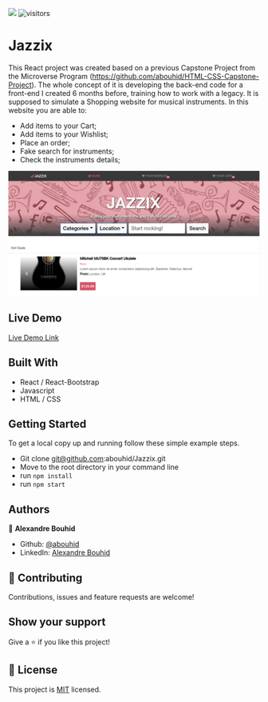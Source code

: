 ![](https://img.shields.io/badge/Microverse-blueviolet)
![visitors](https://visitor-badge.glitch.me/badge?page_id=abouhid/Jazzix)

# Jazzix

This React project was created based on a previous Capstone Project from the Microverse Program (https://github.com/abouhid/HTML-CSS-Capstone-Project).
The whole concept of it is developing the back-end code for a front-end I created 6 months before, training how to work with a legacy. 
It is supposed to simulate a Shopping website for musical instruments.
In this website you are able to: 
- Add items to your Cart;
- Add items to your Wishlist;
- Place an order;
- Fake search for instruments;
- Check the instruments details;

![screenshot](./src/images/screenshot.png)

## Live Demo

[Live Demo Link](https://jazzix.netlify.app/)

## Built With

- React / React-Bootstrap
- Javascript
- HTML / CSS

## Getting Started

To get a local copy up and running follow these simple example steps.

- Git clone git@github.com:abouhid/Jazzix.git
- Move to the root directory in your command line
- run `npm install`
- run `npm start`


## Authors

👤 **Alexandre Bouhid**

- Github: [@abouhid](https://github.com/abouhid)
- LinkedIn: [Alexandre Bouhid](https://www.linkedin.com/in/alexandrebouhid/)

## 🤝 Contributing

Contributions, issues and feature requests are welcome!

## Show your support

Give a ⭐️ if you like this project!

## 📝 License

This project is [MIT](lic.url) licensed.
